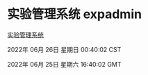 # 实验管理系统 expadmin
[实验管理系统](http://219.139.196.158:56808/expadmin-782313d2-e1b1-4ea7-932e-3a55e6a1a4d0/)

2022年 06月 26日 星期日 00:40:02 CST

2022年 06月 25日 星期六 16:40:02 GMT
